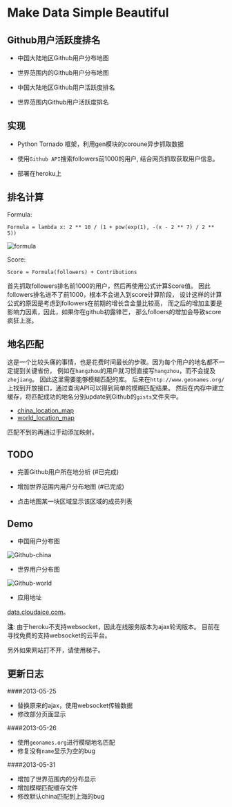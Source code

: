 Make Data Simple Beautiful
==========================


Github用户活跃度排名
--------------------

+ 中国大陆地区Github用户分布地图 

+ 世界范围内的Github用户分布地图

+ 中国大陆地区Github用户活跃度排名

+ 世界范围内Github用户活跃度排名



实现
----

+ Python Tornado 框架，利用gen模块的coroune异步抓取数据

+ 使用`Github API`搜索followers前1000的用户, 结合网页抓取获取用户信息。

+ 部署在heroku上



排名计算
-------

Formula:

    Formula = lambda x: 2 ** 10 / (1 + pow(exp(1), -(x - 2 ** 7) / 2 ** 5))

![formula](http://data.cloudaice.com/static/img/formula.jpg)


Score:

    Score = Formula(followers) + Contributions

首先抓取followers排名前1000的用户，然后再使用公式计算Score值。
因此followers排名进不了前1000，根本不会进入到score计算阶段，
设计这样的计算公式的原因是考虑到followers在前期的增长含金量比较高，
而之后的增加主要是影响力因素，因此，如果你在github初露锋芒，
那么folloers的增加会导致score疯狂上涨。


地名匹配
--------

这是一个比较头痛的事情，也是花费时间最长的步骤。因为每个用户的地名都不一定提到关键省份，
例如在`hangzhou`的用户就习惯直接写`hangzhou`，而不会提及`zhejiang`。
因此这里需要能够模糊匹配的库。
后来在`http://www.geonames.org/`上找到开放接口，通过查询API可以得到简单的模糊匹配结果。
然后在内存中建立缓存，将匹配成功的地名分别update到Github的`gists`文件夹中。

+ [china_location_map](https://gist.github.com/cloudaice/5677947) 
+ [world_location_map](https://gist.github.com/cloudaice/5681176)


匹配不到的再通过手动添加映射。


TODO
----

+ 完善Github用户所在地分析 (#已完成)

+ 增加世界范围内用户分布地图 (#已完成)

+ 点击地图某一块区域显示该区域的成员列表



Demo
--------

+ 中国用户分布图

![Github-china](http://cloudaice.com/images/Github-china.png)



+ 世界用户分布图

![Github-world](http://cloudaice.com/images/Github-world.png)


+ 应用地址

[data.cloudaice.com](http://data.cloudaice.com)。


**注**: 由于heroku不支持websocket，因此在线服务版本为ajax轮询版本。
目前在寻找免费的支持websocket的云平台。

另外如果网站打不开，请使用梯子。



更新日志
-------

####2013-05-25

+ 替换原来的ajax，使用websocket传输数据
+ 修改部分页面显示

####2013-05-26

+ 使用`geonames.org`进行模糊地名匹配
+ 修复没有`name`显示为空的bug

####2013-05-31

+ 增加了世界范围内的分布显示
+ 增加模糊匹配缓存文件
+ 修改默认china匹配到上海的bug

